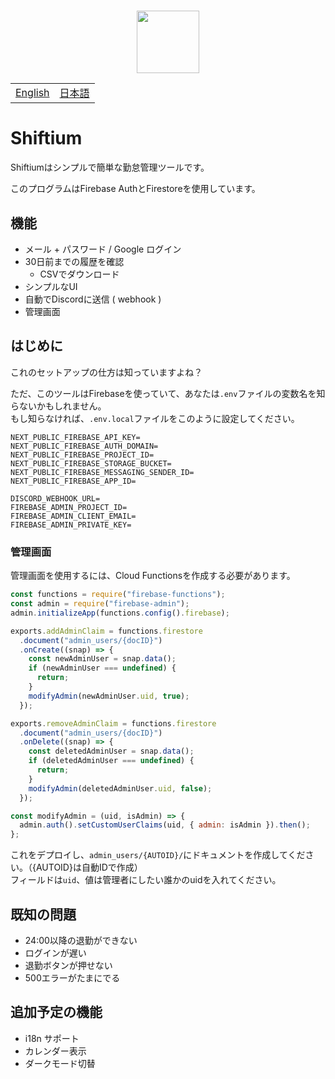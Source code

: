 <h3 align="center">
  <img src="https://user-images.githubusercontent.com/39876629/143676769-30164064-157b-4da7-92f5-00a0eb888c5f.png" height=100 />
</h3>

<table>
<tbody>
  <tr>
    <td><a href="https://github.com/vcborn/shiftium/blob/main/README.md">English</a></td>
    <td><a href="https://github.com/vcborn/shiftium/blob/main/README_jp.md">日本語</a></td>
  </tr>
  </tbody>
</table>

# Shiftium

Shiftiumはシンプルで簡単な勤怠管理ツールです。

このプログラムはFirebase AuthとFirestoreを使用しています。

## 機能

- メール + パスワード / Google ログイン
- 30日前までの履歴を確認
  - CSVでダウンロード
- シンプルなUI
- 自動でDiscordに送信 ( webhook )
- 管理画面

## はじめに

これのセットアップの仕方は知っていますよね？

ただ、このツールはFirebaseを使っていて、あなたは`.env`ファイルの変数名を知らないかもしれません。  
もし知らなければ、`.env.local`ファイルをこのように設定してください。

```
NEXT_PUBLIC_FIREBASE_API_KEY=
NEXT_PUBLIC_FIREBASE_AUTH_DOMAIN=
NEXT_PUBLIC_FIREBASE_PROJECT_ID=
NEXT_PUBLIC_FIREBASE_STORAGE_BUCKET=
NEXT_PUBLIC_FIREBASE_MESSAGING_SENDER_ID=
NEXT_PUBLIC_FIREBASE_APP_ID=

DISCORD_WEBHOOK_URL=
FIREBASE_ADMIN_PROJECT_ID=
FIREBASE_ADMIN_CLIENT_EMAIL=
FIREBASE_ADMIN_PRIVATE_KEY=
```

### 管理画面
管理画面を使用するには、Cloud Functionsを作成する必要があります。
```js
const functions = require("firebase-functions");
const admin = require("firebase-admin");
admin.initializeApp(functions.config().firebase);

exports.addAdminClaim = functions.firestore
  .document("admin_users/{docID}")
  .onCreate((snap) => {
    const newAdminUser = snap.data();
    if (newAdminUser === undefined) {
      return;
    }
    modifyAdmin(newAdminUser.uid, true);
  });

exports.removeAdminClaim = functions.firestore
  .document("admin_users/{docID}")
  .onDelete((snap) => {
    const deletedAdminUser = snap.data();
    if (deletedAdminUser === undefined) {
      return;
    }
    modifyAdmin(deletedAdminUser.uid, false);
  });

const modifyAdmin = (uid, isAdmin) => {
  admin.auth().setCustomUserClaims(uid, { admin: isAdmin }).then();
};
```
これをデプロイし、`admin_users/{AUTOID}/`にドキュメントを作成してください。（{AUTOID}は自動IDで作成）  
フィールドは`uid`、値は管理者にしたい誰かのuidを入れてください。

## 既知の問題

- 24:00以降の退勤ができない
- ログインが遅い
- 退勤ボタンが押せない
- 500エラーがたまにでる

## 追加予定の機能

- i18n サポート
- カレンダー表示
- ダークモード切替
